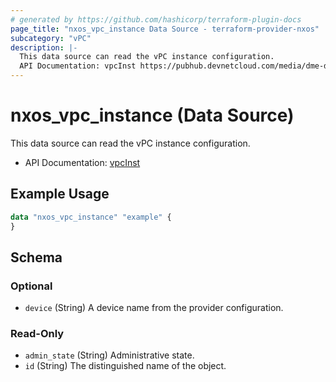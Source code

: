```yaml
---
# generated by https://github.com/hashicorp/terraform-plugin-docs
page_title: "nxos_vpc_instance Data Source - terraform-provider-nxos"
subcategory: "vPC"
description: |-
  This data source can read the vPC instance configuration.
  API Documentation: vpcInst https://pubhub.devnetcloud.com/media/dme-docs-10-2-2/docs/System/vPC:Inst/
---
```


# nxos_vpc_instance (Data Source)

This data source can read the vPC instance configuration.

- API Documentation: [vpcInst](https://pubhub.devnetcloud.com/media/dme-docs-10-2-2/docs/System/vPC:Inst/)

## Example Usage

```terraform
data "nxos_vpc_instance" "example" {
}
```

<!-- schema generated by tfplugindocs -->
## Schema

### Optional

- `device` (String) A device name from the provider configuration.

### Read-Only

- `admin_state` (String) Administrative state.
- `id` (String) The distinguished name of the object.


